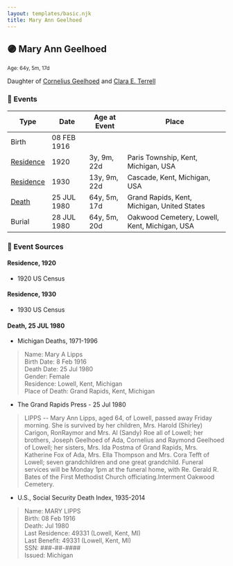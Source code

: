 ```yaml
---
layout: templates/basic.njk
title: Mary Ann Geelhoed
---
```

## 🟣 Mary Ann Geelhoed
<small>Age: 64y, 5m, 17d</small>

Daughter of [Cornelius Geelhoed](/people/9/92844960) and [Clara E. Terrell](/people/6/62490094)

### 📆 Events

Type | Date | Age at Event | Place
------ | ------ | ------ | ------
Birth | 08 FEB 1916 |  |
[Residence](#event-event-0) | 1920 | 3y, 9m, 22d | Paris Township, Kent, Michigan, USA
[Residence](#event-event-1) | 1930 | 13y, 9m, 22d | Cascade, Kent, Michigan, USA
[Death](#event-event-5) | 25 JUL 1980 | 64y, 5m, 17d | Grand Rapids, Kent, Michigan, United States
Burial | 28 JUL 1980 | 64y, 5m, 20d | Oakwood Cemetery, Lowell, Kent, Michigan, USA

### 📰 Event Sources

#### <a id="event-event-0"></a> Residence, 1920
* 1920 US Census

#### <a id="event-event-1"></a> Residence, 1930
* 1930 US Census

#### <a id="event-event-5"></a> Death, 25 JUL 1980
* Michigan Deaths, 1971-1996
>   
  > Name:  Mary A Lipps  
  > Birth Date: 8 Feb 1916  
  > Death Date: 25 Jul 1980  
  > Gender: Female  
  > Residence: Lowell, Kent, Michigan  
  > Place of Death: Grand Rapids, Kent, Michigan
* The Grand Rapids Press  - 25 Jul 1980
>   
  > LIPPS -- Mary Ann Lipps, aged 64, of Lowell, passed away Friday morning. She is survived by her children, Mrs. Harold (Shirley) Carigon, RonRaymor and Mrs. Al (Sandy) Roe all of Lowell; her brothers, Joseph Geelhoed of Ada, Cornelius and Raymond Geelhoed of Lowell; her sisters, Mrs. Ida Postma of Grand Rapids, Mrs. Katherine Fox of Ada, Mrs. Ella Thompson and Mrs. Cora Tefft of Lowell; seven grandchildren and one great grandchild. Funeral services will be Monday 1pm at the funeral home, with Re. Gerald R. Bates of the First Methodist Church officiating.Interment Oakwood Cemetery.
* U.S., Social Security Death Index, 1935-2014
>   
  > Name: MARY LIPPS  
  > Birth: 08 Feb 1916  
  > Death: Jul 1980  
  > Last Residence: 49331 (Lowell, Kent, MI)  
  > Last Benefit: 49331 (Lowell, Kent, MI)  
  > SSN: ###-##-####  
  > Issued: Michigan
